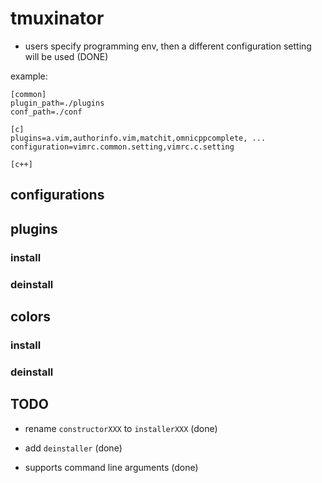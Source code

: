 tmuxinator
================================================================================

- users specify programming env, then a different configuration setting will be 
  used (DONE)

example:

    [common]
    plugin_path=./plugins
    conf_path=./conf

    [c]
    plugins=a.vim,authorinfo.vim,matchit,omnicppcomplete, ...
    configuration=vimrc.common.setting,vimrc.c.setting
    
    [c++]



configurations
----------------------------------------


plugins
----------------------------------------

### install ###

### deinstall ###



colors
----------------------------------------

### install ###

### deinstall ###


TODO
----------------------------------------
- rename `constructorXXX` to `installerXXX`  (done)

- add `deinstaller` (done)

- supports command line arguments (done)



